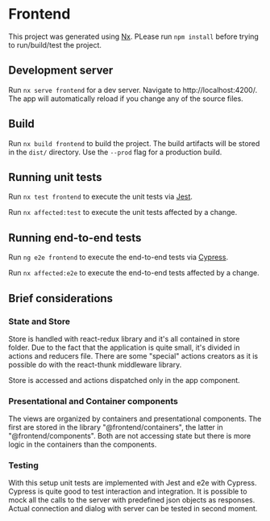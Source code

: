 # Frontend

This project was generated using [Nx](https://nx.dev). PLease run `npm install` before trying to run/build/test the project.

## Development server

Run `nx serve frontend` for a dev server. Navigate to http://localhost:4200/. The app will automatically reload if you change any of the source files.

## Build

Run `nx build frontend` to build the project. The build artifacts will be stored in the `dist/` directory. Use the `--prod` flag for a production build.

## Running unit tests

Run `nx test frontend` to execute the unit tests via [Jest](https://jestjs.io).

Run `nx affected:test` to execute the unit tests affected by a change.

## Running end-to-end tests

Run `ng e2e frontend` to execute the end-to-end tests via [Cypress](https://www.cypress.io).

Run `nx affected:e2e` to execute the end-to-end tests affected by a change.

## Brief considerations

### State and Store
Store is handled with react-redux library and it's all contained in store folder. Due to the fact that the application is quite small, it's divided in actions and reducers file. There are some "special"  actions creators as it is possible do with the react-thunk middleware library. 

Store is accessed and actions dispatched only in the app component.

### Presentational and Container components
The views are organized by containers and presentational components. The first are stored in the library "@frontend/containers", the latter in "@frontend/components". Both are not accessing state but there is more logic in the containers than the components.

### Testing
With this setup unit tests are implemented with Jest and e2e with Cypress. Cypress is quite good to test interaction and integration. It is possible to mock all the calls to the server with predefined json objects as responses. Actual connection and dialog with server can be tested in second moment. 

